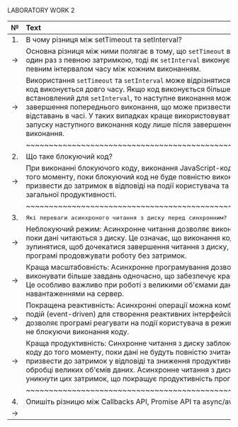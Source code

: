 LABORATORY WORK 2

|№|Text|
|:-:|:-|
|1.|В чому різниця між setTimeout та setInterval?|
|->|Основна різниця між ними полягає в тому, що `setTimeout` виконує код лише один раз з певною затримкою, тоді як `setInterval` виконує код повторно з певним інтервалом часу між кожним виконанням.|
|->|Використання `setTimeout` та `setInterval` може відрізнятися у випадку, якщо код виконується довго часу. Якщо код виконується більше, ніж інтервал часу, встановлений для `setInterval`, то наступне виконання може початися до завершення попереднього виконання, що може призвести до накопичення відставань в часі. У таких випадках краще використовувати setTimeout для запуску наступного виконання коду лише після завершення попереднього виконання.|
||~~~~~~~~~~~~~~~~~~~~~~~~~~~~~~~~~~~~~~~~~~~~~~~~~~~~~~~~~~~~ |
|2.|Що таке блокуючий код? |
|->|При виконанні блокуючого коду, виконання JavaScript-коду зупиняється до того моменту, поки блокуючий код не буде повністю виконаний. Це може призвести до затримок в відповіді на події користувача та погіршення загальної продуктивності.|
||~~~~~~~~~~~~~~~~~~~~~~~~~~~~~~~~~~~~~~~~~~~~~~~~~~~~~~~~~~~~ |
|3.|<kbd>Які переваги асинхроного  читання з диску перед синхронним?</kbd>|
|->|Неблокуючий режим: Асинхронне читання дозволяє виконувати інші операції, поки дані читаються з диску. Це означає, що виконання коду не буде зупинятися, щоб дочекатися завершення читання з диску, що дозволяє програмі продовжувати роботу без затримок.|
|->|Краща масштабовність: Асинхронне програмування дозволяє програмі виконувати більше завдань одночасно, що забезпечує кращу масштабовність. Це особливо важливо при роботі з великими об'ємами даних та високими навантаженнями на сервер.|
|->|Покращена реактивність: Асинхронні операції можна комбінувати з обробкою подій (event-driven) для створення реактивних інтерфейсів користувача. Це дозволяє програмі реагувати на події користувача в режимі реального часу, не блокуючи виконання коду.|
|->|Краща продуктивність: Синхронне читання з диску заблоковує виконання коду до того моменту, поки дані не будуть повністю зчитані з диску. Це може призвести до затримок у відповіді та зниження продуктивності, особливо при обробці великих об'ємів даних. Асинхронне читання з диску дозволяє уникнути цих затримок, що покращує продуктивність програми.|
||~~~~~~~~~~~~~~~~~~~~~~~~~~~~~~~~~~~~~~~~~~~~~~~~~~~~~~~~~~~~ |
|4.|Опишіть різницю між Callbacks API, Promise API та async/await.|
|->| |